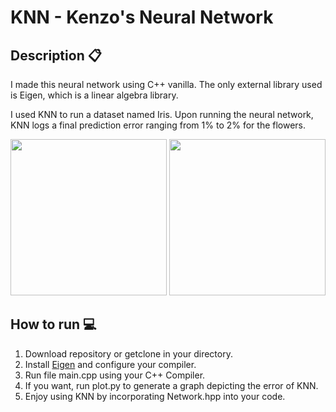 # KNN - Kenzo's Neural Network

## Description 📋

I made this neural network using C++ vanilla. The only external library used is Eigen, which is a linear algebra library.

I used KNN to run a dataset named Iris. Upon running the neural network, KNN logs a final prediction error ranging from 1% to 2% for the flowers.

<img src="errorlog.gif" width="250" height="250">

<img src="https://imgur.com/a/FG8rC97" width="250" height="250">

## How to run 💻

1. Download repository or getclone in your directory.
2. Install [Eigen](https://eigen.tuxfamily.org/dox/GettingStarted.html) and configure your compiler.
3. Run file main.cpp using your C++ Compiler.
4. If you want, run plot.py to generate a graph depicting the error of KNN.
5. Enjoy using KNN by incorporating Network.hpp into your code.

